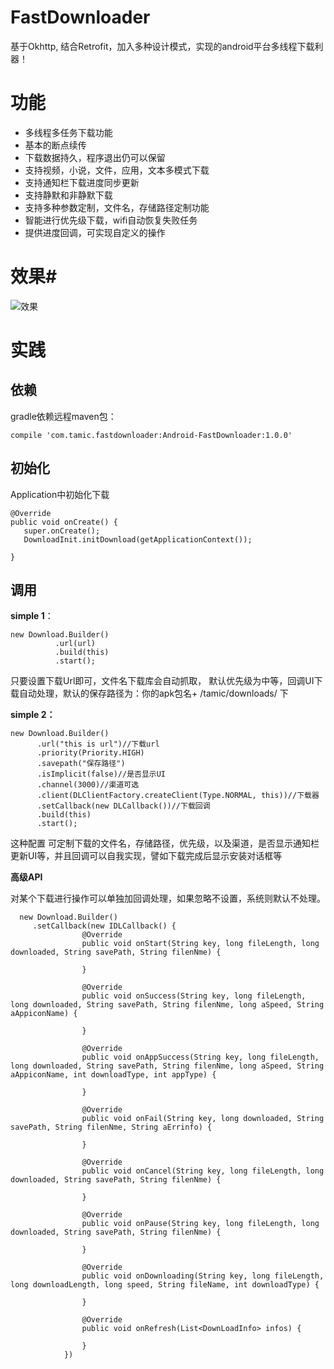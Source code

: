 # FastDownloader
基于Okhttp, 结合Retrofit，加入多种设计模式，实现的android平台多线程下载利器！

# 功能 #

- 多线程多任务下载功能
- 基本的断点续传
- 下载数据持久，程序退出仍可以保留
- 支持视频，小说，文件，应用，文本多模式下载
- 支持通知栏下载进度同步更新
- 支持静默和非静默下载
- 支持多种参数定制，文件名，存储路径定制功能
- 智能进行优先级下载，wifi自动恢复失败任务
- 提供进度回调，可实现自定义的操作

# 效果#

![效果](http://img.blog.csdn.net/20170313184912189?watermark/2/text/aHR0cDovL2Jsb2cuY3Nkbi5uZXQvc2s3MTk4ODc5MTY=/font/5a6L5L2T/fontsize/400/fill/I0JBQkFCMA==/dissolve/70/gravity/SouthEast)
# 实践 #

## 依赖 ##

gradle依赖远程maven包：


    compile 'com.tamic.fastdownloader:Android-FastDownloader:1.0.0'

## 初始化 ##

Application中初始化下载

    @Override
    public void onCreate() {
       super.onCreate();
       DownloadInit.initDownload(getApplicationContext());
  
    }

## 调用 ##

**simple 1**：

    new Download.Builder()
              .url(url)
              .build(this)
              .start();

只要设置下载Url即可，文件名下载库会自动抓取，
默认优先级为中等，回调UI下载自动处理，默认的保存路径为：你的apk包名+ /tamic/downloads/  下

**simple 2：**

     
     
     
    new Download.Builder()
          .url("this is url")//下载url
          .priority(Priority.HIGH) 
          .savepath("保存路径")
          .isImplicit(false)//是否显示UI
          .channel(3000)//渠道可选
          .client(DLClientFactory.createClient(Type.NORMAL, this))//下载器
          .setCallback(new DLCallback())//下载回调
          .build(this)
          .start();
     

这种配置 可定制下载的文件名，存储路径，优先级，以及渠道，是否显示通知栏更新UI等，并且回调可以自我实现，譬如下载完成后显示安装对话框等

**高级API**

对某个下载进行操作可以单独加回调处理，如果忽略不设置，系统则默认不处理。



      new Download.Builder()
         .setCallback(new IDLCallback() {
                    @Override
                    public void onStart(String key, long fileLength, long downloaded, String savePath, String filenNme) {
                        
                    }

                    @Override
                    public void onSuccess(String key, long fileLength, long downloaded, String savePath, String filenNme, long aSpeed, String aAppiconName) {

                    }

                    @Override
                    public void onAppSuccess(String key, long fileLength, long downloaded, String savePath, String filenNme, long aSpeed, String aAppiconName, int downloadType, int appType) {

                    }

                    @Override
                    public void onFail(String key, long downloaded, String savePath, String filenNme, String aErrinfo) {

                    }

                    @Override
                    public void onCancel(String key, long fileLength, long downloaded, String savePath, String filenNme) {

                    }

                    @Override
                    public void onPause(String key, long fileLength, long downloaded, String savePath, String filenNme) {

                    }

                    @Override
                    public void onDownloading(String key, long fileLength, long downloadLength, long speed, String fileName, int downloadType) {

                    }

                    @Override
                    public void onRefresh(List<DownLoadInfo> infos) {

                    }
                })
